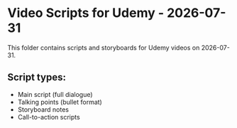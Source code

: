# Video Scripts for Udemy - 2026-07-31

This folder contains scripts and storyboards for Udemy videos on 2026-07-31.

## Script types:
- Main script (full dialogue)
- Talking points (bullet format)
- Storyboard notes
- Call-to-action scripts
